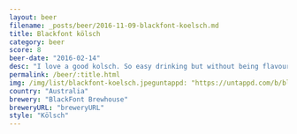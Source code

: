```yaml
---
layout: beer
filename: _posts/beer/2016-11-09-blackfont-koelsch.md
title: Blackfont kölsch
category: beer
score: 8
beer-date: "2016-02-14"
desc: "I love a good kolsch. So easy drinking but without being flavourless"
permalink: /beer/:title.html
img: /img/list/blackfont-koelsch.jpeguntappd: "https://untappd.com/b/blackfont-brewhouse-kolsch/1406950"
country: "Australia"
brewery: "BlackFont Brewhouse"
breweryURL: "breweryURL"
style: "Kölsch"
---
```

